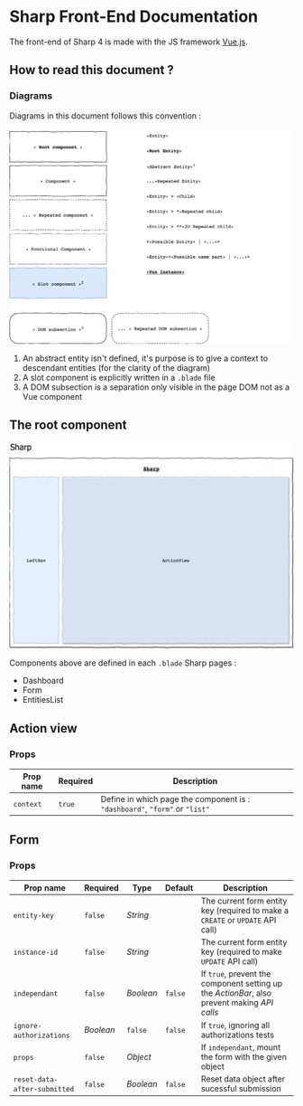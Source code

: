 # Sharp Front-End Documentation

The front-end of Sharp 4 is made with the JS framework [Vue.js](https://vuejs.org/).


## How to read this document ?

### Diagrams

Diagrams in this document follows this convention :

![Diagrams legend](imgs/HowToRead.png)

1. An abstract entity isn't defined, it's purpose is to give a context to descendant entities (for the clarity of the diagram)
2. A slot component is explicitly written in a `.blade` file
3. A DOM subsection is a separation only visible in the page DOM not as a Vue component


## The root component

![Sharp root component](imgs/RootComponent.png)

Components above are defined in each `.blade` Sharp pages :
* Dashboard
* Form
* EntitiesList


## Action view

### Props
Prop name | Required | Description
-|-|-
`context` | `true` | Define in which page the component is : `"dashboard"`, `"form"` or `"list"`

## Form

### Props
Prop name | Required | Type | Default | Description
-|-|-|-|-
`entity-key` | `false` | *String* | | The current form entity key (required to make a `CREATE` or `UPDATE` API call)
`instance-id` | `false` | *String* | | The current form entity key (required to make `UPDATE` API call)
`independant` | `false` | *Boolean* |`false` | If `true`, prevent the component setting up the *ActionBar*, also prevent making *API calls*
`ignore-authorizations` | *Boolean* | `false` | `false` | If `true`, ignoring all authorizations tests
`props` | `false` | *Object* | | If `independant`, mount the form with the given object
`reset-data-after-submitted` | `false` | *Boolean* | `false` | Reset data object after sucessful submission
